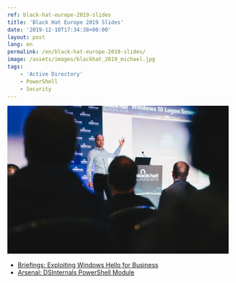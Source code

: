```yaml
---
ref: black-hat-europe-2019-slides
title: 'Black Hat Europe 2019 Slides'
date: '2019-12-10T17:34:38+00:00'
layout: post
lang: en
permalink: /en/black-hat-europe-2019-slides/
image: /assets/images/blackhat_2019_michael.jpg
tags:
    - 'Active Directory'
    - PowerShell
    - Security
---
```


![Michael at Black Hat](../../assets/images/blackhat_2019_michael.jpg)

- [<i class="fas fa-file-pdf"></i>  Briefings: Exploiting Windows Hello for&nbsp;Business](../../assets/documents/eu-19-Grafnetter-Exploiting-Windows-Hello-for-Business.pdf)
- [<i class="fas fa-file-pdf"></i>  Arsenal: DSInternals PowerShell Module](../../assets/documents/eu-19-Grafnetter-DSInternals-PowerShell-Module.pdf)
